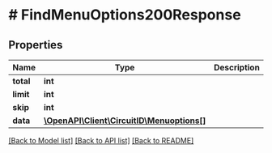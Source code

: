 # # FindMenuOptions200Response

## Properties

Name | Type | Description | Notes
------------ | ------------- | ------------- | -------------
**total** | **int** |  |
**limit** | **int** |  |
**skip** | **int** |  |
**data** | [**\OpenAPI\Client\CircuitID\Menuoptions[]**](Menuoptions.md) |  |

[[Back to Model list]](../../README.md#models) [[Back to API list]](../../README.md#endpoints) [[Back to README]](../../README.md)
